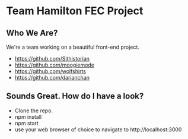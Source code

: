 # Team Hamilton FEC Project

## Who We Are?
We're a team working on a beautiful front-end project.
* https://github.com/Sithistorian
* https://github.com/moogiemode
* https://github.com/wolfshirts
* https://github.com/darianchan

## Sounds Great. How do I have a look?
* Clone the repo.
* npm install
* npm start
* use your web browser of choice to navigate to http://localhost:3000
